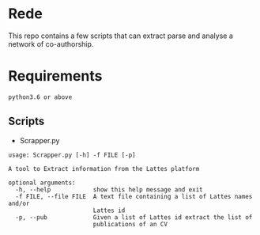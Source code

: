 # Rede


This repo contains a few scripts that can extract parse and analyse a 
network of co-authorship.

# Requirements
```
python3.6 or above

```

## Scripts

* Scrapper.py

```
usage: Scrapper.py [-h] -f FILE [-p]

A tool to Extract information from the Lattes platform

optional arguments:
  -h, --help            show this help message and exit
  -f FILE, --file FILE  A text file containing a list of Lattes names and/or
                        Lattes id
  -p, --pub             Given a list of Lattes id extract the list of
                        publications of an CV

```